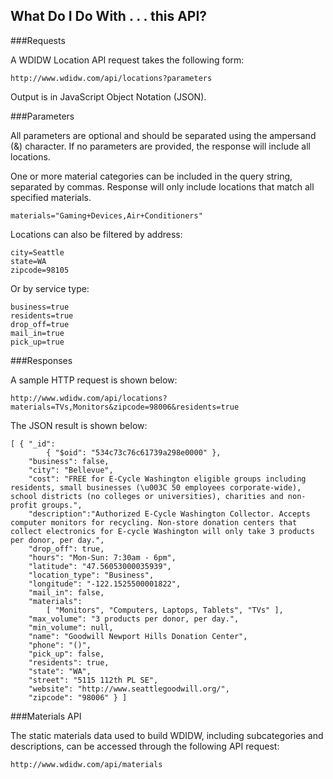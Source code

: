 ## What Do I Do With . . . this API?

###Requests

A WDIDW Location API request takes the following form:

    http://www.wdidw.com/api/locations?parameters

Output is in JavaScript Object Notation (JSON).

###Parameters

All parameters are optional and should be separated using the ampersand (&) character. If no parameters are provided, the response will include all locations.

One or more material categories can be included in the query string, separated by commas. Response will only include locations that match all specified materials.

    materials="Gaming+Devices,Air+Conditioners"

Locations can also be filtered by address:

    city=Seattle
    state=WA
    zipcode=98105
    
Or by service type:
    
    business=true
    residents=true
    drop_off=true
    mail_in=true
    pick_up=true

###Responses

A sample HTTP request is shown below:

    http://www.wdidw.com/api/locations?materials=TVs,Monitors&zipcode=98006&residents=true
    
The JSON result is shown below:

    [ { "_id":
            { "$oid": "534c73c76c61739a298e0000" },
        "business": false,
        "city": "Bellevue",
        "cost": "FREE for E-Cycle Washington eligible groups including residents, small businesses (\u003C 50 employees corporate-wide), school districts (no colleges or universities), charities and non-profit groups.",
        "description":"Authorized E-Cycle Washington Collector. Accepts computer monitors for recycling. Non-store donation centers that collect electronics for E-cycle Washington will only take 3 products per donor, per day.",
        "drop_off": true,
        "hours": "Mon-Sun: 7:30am - 6pm",
        "latitude": "47.56053000035939",
        "location_type": "Business",
        "longitude": "-122.1525500001822",
        "mail_in": false,
        "materials": 
            [ "Monitors", "Computers, Laptops, Tablets", "TVs" ],
        "max_volume": "3 products per donor, per day.",
        "min_volume": null,
        "name": "Goodwill Newport Hills Donation Center",
        "phone": "()",
        "pick_up": false,
        "residents": true,
        "state": "WA",
        "street": "5115 112th PL SE",
        "website": "http://www.seattlegoodwill.org/",
        "zipcode": "98006" } ]

###Materials API

The static materials data used to build WDIDW, including subcategories and descriptions, can be accessed through the following API request:

    http://www.wdidw.com/api/materials